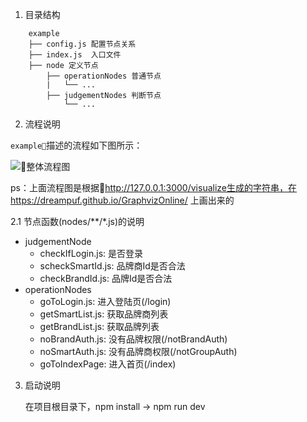 1. 目录结构

```
    example
    ├── config.js 配置节点关系
    ├── index.js  入口文件
    ├── node 定义节点
        ├── operationNodes 普通节点
        |   └── ...
        ├── judgementNodes 判断节点
            └── ...
```

2. 流程说明

`example`描述的流程如下图所示：

![整体流程图](https://img.alicdn.com/tfs/TB1tAQPf_tYBeNjy1XdXXXXyVXa-676-778.png)

ps：上面流程图是根据http://127.0.0.1:3000/visualize生成的字符串，在 https://dreampuf.github.io/GraphvizOnline/ 上画出来的

2.1 节点函数(nodes/**/*.js)的说明

- judgementNode
  - checkIfLogin.js: 是否登录
  - scheckSmartId.js: 品牌商Id是否合法
  - checkBrandId.js: 品牌Id是否合法
- operationNodes
  - goToLogin.js: 进入登陆页(/login)
  - getSmartList.js: 获取品牌商列表
  - getBrandList.js: 获取品牌列表
  - noBrandAuth.js: 没有品牌权限(/notBrandAuth)
  - noSmartAuth.js: 没有品牌商权限(/notGroupAuth)
  - goToIndexPage: 进入首页(/index)


3. 启动说明

    在项目根目录下，npm install  ->  npm run dev

